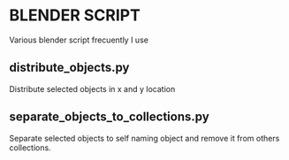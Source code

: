 # BLENDER SCRIPT
Various blender script frecuently I use

## distribute_objects.py
Distribute selected objects in x and y location

## separate_objects_to_collections.py

Separate selected objects to self naming object and remove it from others collections.